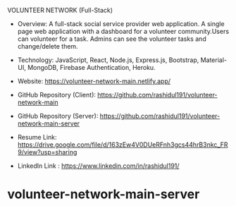VOLUNTEER NETWORK (Full-Stack)
*	Overview:	A full-stack social service provider web application. A single page web application with a dashboard for a volunteer community.Users can volunteer for a task. Admins can see the volunteer tasks and change/delete them.

*	Technology: JavaScript, React, Node.js, Express.js, Bootstrap, Material-UI, MongoDB, Firebase Authentication, Heroku.
*	Website: https://volunteer-network-main.netlify.app/
*	GitHub Repository (Client): https://github.com/rashidul191/volunteer-network-main
*	GitHub Repository (Server): https://github.com/rashidul191/volunteer-network-main-server
* Resume Link: https://drive.google.com/file/d/163zEw4V0DUeRFnh3gcs44hrB3nkc_FR9/view?usp=sharing
* LinkedIn Link : https://www.linkedin.com/in/rashidul191/


# volunteer-network-main-server
